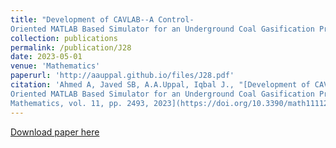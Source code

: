 ```yaml
---
title: "Development of CAVLAB--A Control-
Oriented MATLAB Based Simulator for an Underground Coal Gasification Process"
collection: publications
permalink: /publication/J28
date: 2023-05-01
venue: 'Mathematics'
paperurl: 'http://aauppal.github.io/files/J28.pdf'
citation: 'Ahmed A, Javed SB, A.A.Uppal, Iqbal J., "[Development of CAVLAB--A Control-
Oriented MATLAB Based Simulator for an Underground Coal Gasification Process",
Mathematics, vol. 11, pp. 2493, 2023](https://doi.org/10.3390/math11112493)'
---
```

[Download paper here](http://aauppal.github.io/files/J28.pdf)
